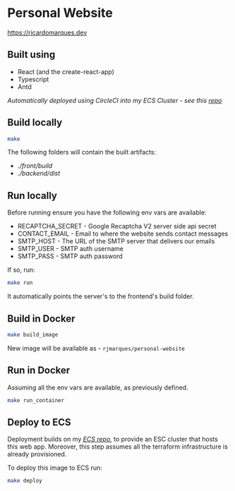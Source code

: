 # Personal Website

https://ricardomarques.dev

## Built using

- React (and the create-react-app)
- Typescript
- Antd

_Automatically deployed using CircleCI into my ECS Cluster - see this [repo](https://github.com/rjmarques/my-ecs-cluster)_

## Build locally

```bash
make
```

The following folders will contain the built artifacts:

- _./front/build_
- _./backend/dist_

## Run locally

Before running ensure you have the following env vars are available:

- RECAPTCHA_SECRET - Google Recaptcha V2 server side api secret
- CONTACT_EMAIL - Email to where the website sends contact messages
- SMTP_HOST - The URL of the SMTP server that delivers our emails
- SMTP_USER - SMTP auth username
- SMTP_PASS - SMTP auth password

If so, run:

```bash
make run
```

It automatically points the server's to the frontend's build folder.

## Build in Docker

```bash
make build_image
```

New image will be available as - `rjmarques/personal-website`

## Run in Docker

Assuming all the env vars are available, as previously defined.

```bash
make run_container
```

## Deploy to ECS

Deployment builds on my _[ECS repo](https://github.com/rjmarques/my-ecs-cluster)_, to provide an ESC cluster that hosts this web app. Moreover, this step assumes all the terraform infrastructure is already provisioned.

To deploy this image to ECS run:

```bash
make deploy
```

